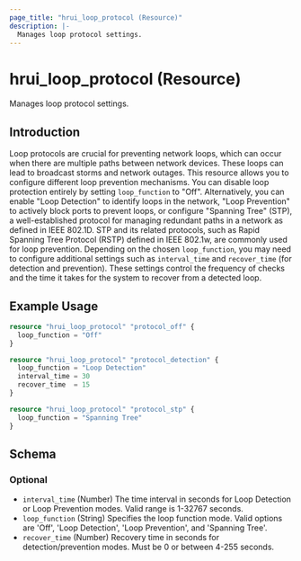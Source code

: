 ```yaml
---
page_title: "hrui_loop_protocol (Resource)"
description: |-
  Manages loop protocol settings.
---
```


# hrui_loop_protocol (Resource)

Manages loop protocol settings.

## Introduction

Loop protocols are crucial for preventing network loops, which can occur when there are multiple paths between network devices. These loops can lead to broadcast storms and network outages. This resource allows you to configure different loop prevention mechanisms. You can disable loop protection entirely by setting `loop_function` to "Off". Alternatively, you can enable "Loop Detection" to identify loops in the network, "Loop Prevention" to actively block ports to prevent loops, or configure "Spanning Tree" (STP), a well-established protocol for managing redundant paths in a network as defined in IEEE 802.1D.  STP and its related protocols, such as Rapid Spanning Tree Protocol (RSTP) defined in IEEE 802.1w, are commonly used for loop prevention. Depending on the chosen `loop_function`, you may need to configure additional settings such as `interval_time` and `recover_time` (for detection and prevention). These settings control the frequency of checks and the time it takes for the system to recover from a detected loop.

## Example Usage

```terraform
resource "hrui_loop_protocol" "protocol_off" {
  loop_function = "Off"
}

resource "hrui_loop_protocol" "protocol_detection" {
  loop_function = "Loop Detection"
  interval_time = 30
  recover_time  = 15
}

resource "hrui_loop_protocol" "protocol_stp" {
  loop_function = "Spanning Tree"
}
```

<!-- schema generated by tfplugindocs -->
## Schema

### Optional

- `interval_time` (Number) The time interval in seconds for Loop Detection or Loop Prevention modes. Valid range is 1-32767 seconds.
- `loop_function` (String) Specifies the loop function mode. Valid options are 'Off', 'Loop Detection', 'Loop Prevention', and 'Spanning Tree'.
- `recover_time` (Number) Recovery time in seconds for detection/prevention modes. Must be 0 or between 4-255 seconds.


